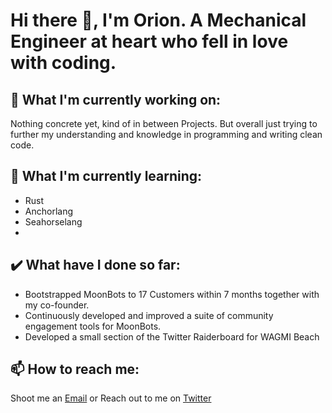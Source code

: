 # Hi there 👋, I'm Orion. A Mechanical Engineer at heart who fell in love with coding.

## 🔭 What I'm currently working on:
Nothing concrete yet, kind of in between Projects. But overall just trying to further my understanding and knowledge in programming and writing clean code.

## 🌱 What I'm currently learning:
- Rust
- Anchorlang
- Seahorselang
- 
## ✔️ What have I done so far:
- Bootstrapped MoonBots to 17 Customers within 7 months together with my co-founder.
- Continuously developed and improved a suite of community engagement tools for MoonBots.
- Developed a small section of the Twitter Raiderboard for WAGMI Beach
## 📫 How to reach me:
Shoot me an [Email](mailto:orionadler7575@gmail.com)
or
Reach out to me on [Twitter](www.twitter.com)

<!--
**iceomatic/iceomatic** is a ✨ _special_ ✨ repository because its `README.md` (this file) appears on your GitHub profile.

Here are some ideas to get you started:

- 🔭 I’m currently working on ...
- 🌱 I’m currently learning ...
- 👯 I’m looking to collaborate on ...
- 🤔 I’m looking for help with ...
- 💬 Ask me about ...
- 📫 How to reach me: ...
- 😄 Pronouns: ...
- ⚡ Fun fact: ...
-->
